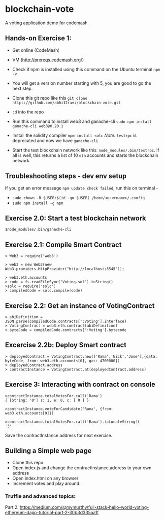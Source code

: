# blockchain-vote
A voting application demo for codemash

## Hands-on Exercise 1: 

- Get online (CodeMash)
- VM  (http://prereqs.codemash.org/)
- Check if npm is installed using this command on the Ubuntu terminal `npm -v`
- You will get a version number starting with 5, you are good to go the next step.
- Clone this git repo like this `git clone https://github.com/abhi12ravi/blockchain-vote.git`
- `cd` into the repo

- Run this command to install web3 and ganache-cli `sudo npm install ganache-cli web3@0.20.1`
- Install the solidity compiler `npm install solc`
*Note:* `testrpc` is deprecated and now we have `ganache-cli`
- Start the test blockchain network like this: `node_modules/.bin/testrpc`. If all is well, this returns a list of 10 `eth` accounts and starts the blockchain network.

## Troubleshooting steps - dev env setup
If you get an error message `npm update check failed`, run this on terminal - 
  - `sudo chown -R $USER:$(id -gn $USER) /home/<username>/.config`
  - `sudo npm install -g npm`

## Exercise 2.0: Start a test blockchain network

`$node_modules/.bin/ganache-cli`

## Exercise 2.1: Compile Smart Contract
```
> Web3 = require('web3')

> web3 = new Web3(new Web3.providers.HttpProvider("http://localhost:8545"));

> web3.eth.accounts
> code = fs.readFileSync('Voting.sol').toString()
>solc = require('solc')
> compiledCode = solc.compile(code)
```





## Exercise 2.2: Get an instance of VotingContract
```
> abiDefinition = JSON.parse(compiledCode.contracts[':Voting'].interface)
> VotingContract = web3.eth.contract(abiDefinition)
> byteCode = compiledCode.contracts[':Voting'].bytecode
```
## Excercise 2.2b: Deploy Smart contract
```
> deployedContract = VotingContract.new(['Rama','Nick','Jose'],{data: byteCode, from: web3.eth.accounts[0], gas: 4700000})
> deployedContract.address
> contractInstance = VotingContract.at(deployedContract.address)

```




## Exercise 3: Interacting with contract on console
```
>contractInstance.totalVotesFor.call('Rama')
{ [String: '0'] s: 1, e: 0, c: [ 0 ] }

>contractInstance.voteForCandidate('Rama', {from: web3.eth.accounts[0]})

>contractInstance.totalVotesFor.call('Rama').toLocaleString()
'3'
```
Save the contractInstance.address for next exercise.


## Building a Simple web page
- Clone this repo
- Open index.js and change the contractInstance.address to your own address
- Open index.html on any browser
- Increment votes and play around.


### Truffle and advanced topics:
Part 2: https://medium.com/@mvmurthy/full-stack-hello-world-voting-ethereum-dapp-tutorial-part-2-30b3d335aa1f
